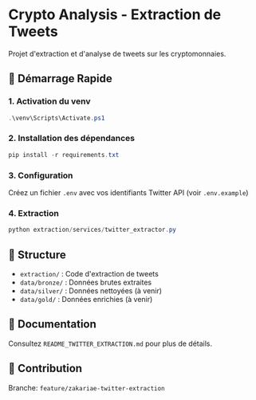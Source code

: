 # Crypto Analysis - Extraction de Tweets

Projet d'extraction et d'analyse de tweets sur les cryptomonnaies.

## 🚀 Démarrage Rapide

### 1. Activation du venv
```powershell
.\venv\Scripts\Activate.ps1
```

### 2. Installation des dépendances
```powershell
pip install -r requirements.txt
```

### 3. Configuration
Créez un fichier `.env` avec vos identifiants Twitter API (voir `.env.example`)

### 4. Extraction
```powershell
python extraction/services/twitter_extractor.py
```

## 📁 Structure

- `extraction/` : Code d'extraction de tweets
- `data/bronze/` : Données brutes extraites
- `data/silver/` : Données nettoyées (à venir)
- `data/gold/` : Données enrichies (à venir)

## 📖 Documentation

Consultez `README_TWITTER_EXTRACTION.md` pour plus de détails.

## 👥 Contribution

Branche: `feature/zakariae-twitter-extraction`